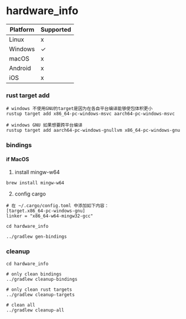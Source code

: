 # hardware_info

| Platform | Supported |
| -------- | -------- |
| Linux    | x        |
| Windows  | ✓        |
| macOS    | x        |
| Android  | x        |
| iOS      | x        |

### rust target add

```shell
# windows 不使用GNU的target是因为在各自平台编译能够使包体积更小
rustup target add x86_64-pc-windows-msvc aarch64-pc-windows-msvc

# windows GNU 如果想要跨平台编译
rustup target add aarch64-pc-windows-gnullvm x86_64-pc-windows-gnu 
```

### bindings
#### if MacOS
1. install mingw-w64
```shell
brew install mingw-w64
```
2. config cargo
```
# 在 ~/.cargo/config.toml 中添加如下内容：
[target.x86_64-pc-windows-gnu]
linker = "x86_64-w64-mingw32-gcc"
```

```shell
cd hardware_info

../gradlew gen-bindings
```

### cleanup
```shell
cd hardware_info

# only clean bindings
../gradlew cleanup-bindings

# only clean rust targets
../gradlew cleanup-targets

# clean all
../gradlew cleanup-all
```
